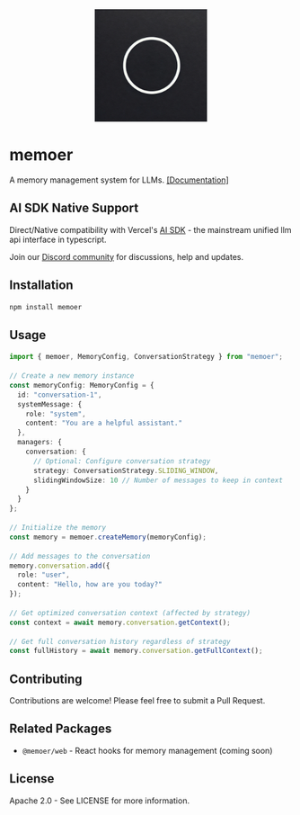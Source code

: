 <div align="center">
<img src="https://raw.githubusercontent.com/GeLi2001/memoer/main/assets/memoer.webp" alt="Memoer" width="200"/>
</div>

# memoer

A memory management system for LLMs. [[Documentation]](https://memoer-doc.vercel.app/docs/intro)

## AI SDK Native Support

Direct/Native compatibility with Vercel's [AI SDK](https://github.com/vercel/ai) - the mainstream unified llm api interface in typescript.

Join our [Discord community](https://discord.gg/pNkEk4b4TW) for discussions, help and updates.

## Installation

```bash
npm install memoer
```

## Usage

```typescript
import { memoer, MemoryConfig, ConversationStrategy } from "memoer";

// Create a new memory instance
const memoryConfig: MemoryConfig = {
  id: "conversation-1",
  systemMessage: {
    role: "system",
    content: "You are a helpful assistant."
  },
  managers: {
    conversation: {
      // Optional: Configure conversation strategy
      strategy: ConversationStrategy.SLIDING_WINDOW,
      slidingWindowSize: 10 // Number of messages to keep in context
    }
  }
};

// Initialize the memory
const memory = memoer.createMemory(memoryConfig);

// Add messages to the conversation
memory.conversation.add({
  role: "user",
  content: "Hello, how are you today?"
});

// Get optimized conversation context (affected by strategy)
const context = await memory.conversation.getContext();

// Get full conversation history regardless of strategy
const fullHistory = await memory.conversation.getFullContext();
```

## Contributing

Contributions are welcome! Please feel free to submit a Pull Request.

## Related Packages

- `@memoer/web` - React hooks for memory management (coming soon)

## License

Apache 2.0 - See LICENSE for more information.
